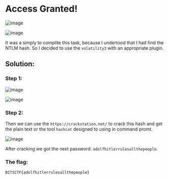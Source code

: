 <h1>Access Granted!</h1>

![image](https://github.com/YourCH0ICE/CTF-Write-ups/assets/127401530/29669712-db25-4c2c-acb0-e20b746dbc18)

![image](https://github.com/YourCH0ICE/CTF-Write-ups/assets/127401530/acf0ca87-d131-4ae7-8124-5dd1ba67e53a)

It was a simply to complite this task, because I undertood that I had find the NTLM hash. So I decided to use the ```volatility3``` with an appropriate plugin.

<h2>Solution:</h2>

<h3>Step 1:</h3>

![image](https://github.com/YourCH0ICE/CTF-Write-ups/assets/127401530/dbdc37f5-65f2-48fa-be4b-c173b25b8138)

![image](https://github.com/YourCH0ICE/CTF-Write-ups/assets/127401530/1eb811fb-a097-484d-9ca6-bd4f32c7c784)

<h3>Step 2:</h3>

Then we can use the ```https://crackstation.net/``` to crack this hash and get the plain text or the tool ```hashcat``` designed to using in command promt.

![image](https://github.com/YourCH0ICE/CTF-Write-ups/assets/127401530/7c65d792-42e6-4c09-8e33-c82fbf3e2431)

After cracking we got the next password: ```adolfhitlerrulesallthepeople```.

<h3>The flag: </h3>

```BITSCTF{adolfhitlerrulesallthepeople}```









